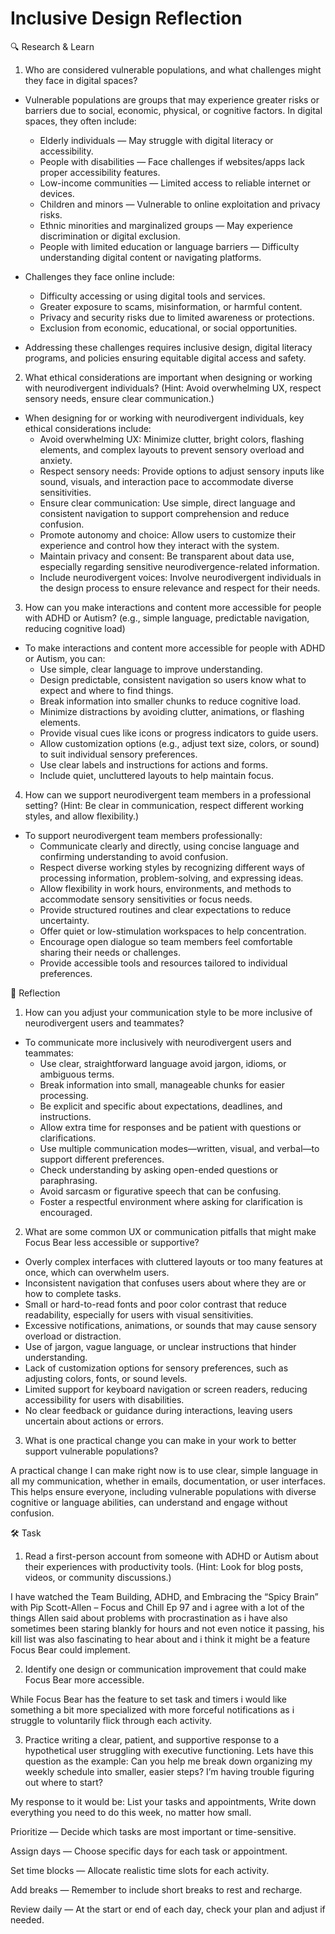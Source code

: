# Inclusive Design Reflection

🔍 Research & Learn

1. Who are considered vulnerable populations, and what challenges might they face in digital spaces?

- Vulnerable populations are groups that may experience greater risks or barriers due to social, economic, physical, or cognitive factors. In digital spaces, they often include:
  - Elderly individuals — May struggle with digital literacy or accessibility.
  - People with disabilities — Face challenges if websites/apps lack proper accessibility features.
  - Low-income communities — Limited access to reliable internet or devices.
  - Children and minors — Vulnerable to online exploitation and privacy risks.
  - Ethnic minorities and marginalized groups — May experience discrimination or digital exclusion.
  - People with limited education or language barriers — Difficulty understanding digital content or navigating platforms.

- Challenges they face online include:
  - Difficulty accessing or using digital tools and services.
  - Greater exposure to scams, misinformation, or harmful content.
  - Privacy and security risks due to limited awareness or protections.
  - Exclusion from economic, educational, or social opportunities.

- Addressing these challenges requires inclusive design, digital literacy programs, and policies ensuring equitable digital access and safety.

2. What ethical considerations are important when designing or working with neurodivergent individuals? (Hint: Avoid overwhelming UX, respect sensory needs, ensure clear communication.)

- When designing for or working with neurodivergent individuals, key ethical considerations include:
  - Avoid overwhelming UX: Minimize clutter, bright colors, flashing elements, and complex layouts to prevent sensory overload and anxiety.
  - Respect sensory needs: Provide options to adjust sensory inputs like sound, visuals, and interaction pace to accommodate diverse sensitivities.
  - Ensure clear communication: Use simple, direct language and consistent navigation to support comprehension and reduce confusion.
  - Promote autonomy and choice: Allow users to customize their experience and control how they interact with the system.
  - Maintain privacy and consent: Be transparent about data use, especially regarding sensitive neurodivergence-related information.
  - Include neurodivergent voices: Involve neurodivergent individuals in the design process to ensure relevance and respect for their needs.

3. How can you make interactions and content more accessible for people with ADHD or Autism? (e.g., simple language, predictable navigation, reducing cognitive load)

- To make interactions and content more accessible for people with ADHD or Autism, you can:
  - Use simple, clear language to improve understanding.
  - Design predictable, consistent navigation so users know what to expect and where to find things.
  - Break information into smaller chunks to reduce cognitive load.
  - Minimize distractions by avoiding clutter, animations, or flashing elements.
  - Provide visual cues like icons or progress indicators to guide users.
  - Allow customization options (e.g., adjust text size, colors, or sound) to suit individual sensory preferences.
  - Use clear labels and instructions for actions and forms.
  - Include quiet, uncluttered layouts to help maintain focus.

4. How can we support neurodivergent team members in a professional setting? (Hint: Be clear in communication, respect different working styles, and allow flexibility.)

- To support neurodivergent team members professionally:
  - Communicate clearly and directly, using concise language and confirming understanding to avoid confusion.
  - Respect diverse working styles by recognizing different ways of processing information, problem-solving, and expressing ideas.
  - Allow flexibility in work hours, environments, and methods to accommodate sensory sensitivities or focus needs.
  - Provide structured routines and clear expectations to reduce uncertainty.
  - Offer quiet or low-stimulation workspaces to help concentration.
  - Encourage open dialogue so team members feel comfortable sharing their needs or challenges.
  - Provide accessible tools and resources tailored to individual preferences.

📝 Reflection

1. How can you adjust your communication style to be more inclusive of neurodivergent users and teammates?

- To communicate more inclusively with neurodivergent users and teammates:
  - Use clear, straightforward language avoid jargon, idioms, or ambiguous terms.
  - Break information into small, manageable chunks for easier processing.
  - Be explicit and specific about expectations, deadlines, and instructions.
  - Allow extra time for responses and be patient with questions or clarifications.
  - Use multiple communication modes—written, visual, and verbal—to support different preferences.
  - Check understanding by asking open-ended questions or paraphrasing.
  - Avoid sarcasm or figurative speech that can be confusing.
  - Foster a respectful environment where asking for clarification is encouraged.

2. What are some common UX or communication pitfalls that might make Focus Bear less accessible or supportive?

- Overly complex interfaces with cluttered layouts or too many features at once, which can overwhelm users.
- Inconsistent navigation that confuses users about where they are or how to complete tasks.
- Small or hard-to-read fonts and poor color contrast that reduce readability, especially for users with visual sensitivities.
- Excessive notifications, animations, or sounds that may cause sensory overload or distraction.
- Use of jargon, vague language, or unclear instructions that hinder understanding.
- Lack of customization options for sensory preferences, such as adjusting colors, fonts, or sound levels.
- Limited support for keyboard navigation or screen readers, reducing accessibility for users with disabilities.
- No clear feedback or guidance during interactions, leaving users uncertain about actions or errors.

3. What is one practical change you can make in your work to better support vulnerable populations?

A practical change I can make right now is to use clear, simple language in all my communication, whether in emails, documentation, or user interfaces. This helps ensure everyone, including vulnerable populations with diverse cognitive or language abilities, can understand and engage without confusion.

🛠️ Task

1. Read a first-person account from someone with ADHD or Autism about their experiences with productivity tools. (Hint: Look for blog posts, videos, or community discussions.)

I have watched the Team Building, ADHD, and Embracing the “Spicy Brain” with Pip Scott-Allen – Focus and Chill Ep 97 and i agree with a lot of the things Allen said about problems with procrastination as i have also sometimes been staring blankly for hours and not even notice it passing, his kill list was also fascinating to hear about and i think it might be a feature Focus Bear could implement.

2. Identify one design or communication improvement that could make Focus Bear more accessible.

While Focus Bear has the feature to set task and timers i would like something a bit more specialized with more forceful notifications as i struggle to voluntarily flick through each activity.

3. Practice writing a clear, patient, and supportive response to a hypothetical user struggling with executive functioning.
   Lets have this question as the example: Can you help me break down organizing my weekly schedule into smaller, easier steps? I’m having trouble figuring out where to start?

My response to it would be:
List your tasks and appointments, Write down everything you need to do this week, no matter how small.

Prioritize — Decide which tasks are most important or time-sensitive.

Assign days — Choose specific days for each task or appointment.

Set time blocks — Allocate realistic time slots for each activity.

Add breaks — Remember to include short breaks to rest and recharge.

Review daily — At the start or end of each day, check your plan and adjust if needed.
